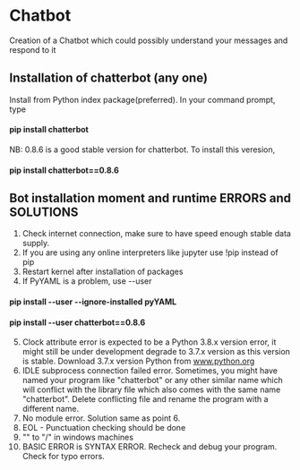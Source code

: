 # Chatbot
Creation of a Chatbot which could possibly understand your messages and respond to it

## Installation of chatterbot (any one)
Install from Python index package(preferred). In your command prompt, type
#### pip install chatterbot
NB: 0.8.6 is a good stable version for chatterbot. To install this veresion,
#### pip install chatterbot==0.8.6
  

## Bot installation moment and runtime ERRORS and SOLUTIONS
1. Check internet connection, make sure to have speed enough stable data supply.
2. If you are using any online interpreters like jupyter use !pip instead of pip
3. Restart kernel after installation of packages
4. If PyYAML is a problem, use --user
#### pip install --user --ignore-installed pyYAML
#### pip install --user chatterbot==0.8.6
5. Clock attribute error is expected to be a Python 3.8.x version error, it might still be under development
   degrade to 3.7.x version as this version is stable. Download 3.7.x version Python from www.python.org
6. IDLE subprocess connection failed error. Sometimes, you might have named your program like "chatterbot" or any other similar name which will conflict with the library file which also comes with the same name "chatterbot". Delete conflicting file and rename the program with a different name.
7. No module error. Solution same as point 6.
8. EOL - Punctuation checking should be done
9. "\" to "/" in windows machines
10. BASIC ERROR is SYNTAX ERROR. Recheck and debug your program. Check for typo errors.
